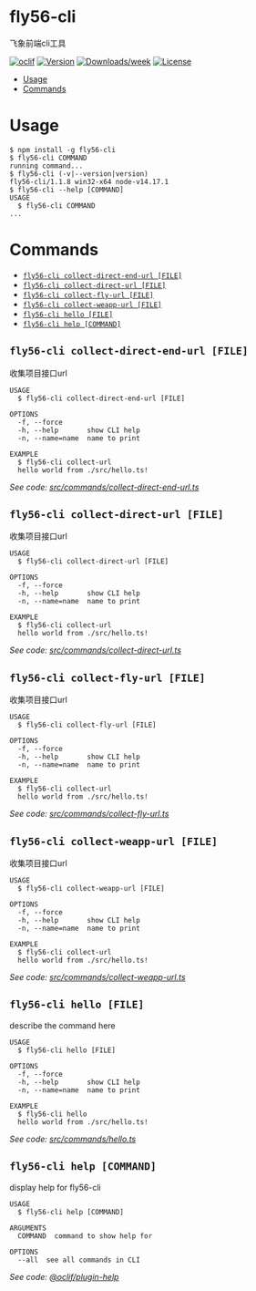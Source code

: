 fly56-cli
==========

飞象前端cli工具

[![oclif](https://img.shields.io/badge/cli-oclif-brightgreen.svg)](https://oclif.io)
[![Version](https://img.shields.io/npm/v/fly56-cli.svg)](https://npmjs.org/package/fly56-cli)
[![Downloads/week](https://img.shields.io/npm/dw/fly56-cli.svg)](https://npmjs.org/package/fly56-cli)
[![License](https://img.shields.io/npm/l/fly56-cli.svg)](https://github.com/ZHocean123/fly56-cli/blob/master/package.json)

<!-- toc -->
* [Usage](#usage)
* [Commands](#commands)
<!-- tocstop -->
# Usage
<!-- usage -->
```sh-session
$ npm install -g fly56-cli
$ fly56-cli COMMAND
running command...
$ fly56-cli (-v|--version|version)
fly56-cli/1.1.8 win32-x64 node-v14.17.1
$ fly56-cli --help [COMMAND]
USAGE
  $ fly56-cli COMMAND
...
```
<!-- usagestop -->
# Commands
<!-- commands -->
* [`fly56-cli collect-direct-end-url [FILE]`](#fly56-cli-collect-direct-end-url-file)
* [`fly56-cli collect-direct-url [FILE]`](#fly56-cli-collect-direct-url-file)
* [`fly56-cli collect-fly-url [FILE]`](#fly56-cli-collect-fly-url-file)
* [`fly56-cli collect-weapp-url [FILE]`](#fly56-cli-collect-weapp-url-file)
* [`fly56-cli hello [FILE]`](#fly56-cli-hello-file)
* [`fly56-cli help [COMMAND]`](#fly56-cli-help-command)

## `fly56-cli collect-direct-end-url [FILE]`

收集项目接口url

```
USAGE
  $ fly56-cli collect-direct-end-url [FILE]

OPTIONS
  -f, --force
  -h, --help       show CLI help
  -n, --name=name  name to print

EXAMPLE
  $ fly56-cli collect-url
  hello world from ./src/hello.ts!
```

_See code: [src/commands/collect-direct-end-url.ts](https://github.com/ZHocean123/fly56-cli/blob/v1.1.8/src/commands/collect-direct-end-url.ts)_

## `fly56-cli collect-direct-url [FILE]`

收集项目接口url

```
USAGE
  $ fly56-cli collect-direct-url [FILE]

OPTIONS
  -f, --force
  -h, --help       show CLI help
  -n, --name=name  name to print

EXAMPLE
  $ fly56-cli collect-url
  hello world from ./src/hello.ts!
```

_See code: [src/commands/collect-direct-url.ts](https://github.com/ZHocean123/fly56-cli/blob/v1.1.8/src/commands/collect-direct-url.ts)_

## `fly56-cli collect-fly-url [FILE]`

收集项目接口url

```
USAGE
  $ fly56-cli collect-fly-url [FILE]

OPTIONS
  -f, --force
  -h, --help       show CLI help
  -n, --name=name  name to print

EXAMPLE
  $ fly56-cli collect-url
  hello world from ./src/hello.ts!
```

_See code: [src/commands/collect-fly-url.ts](https://github.com/ZHocean123/fly56-cli/blob/v1.1.8/src/commands/collect-fly-url.ts)_

## `fly56-cli collect-weapp-url [FILE]`

收集项目接口url

```
USAGE
  $ fly56-cli collect-weapp-url [FILE]

OPTIONS
  -f, --force
  -h, --help       show CLI help
  -n, --name=name  name to print

EXAMPLE
  $ fly56-cli collect-url
  hello world from ./src/hello.ts!
```

_See code: [src/commands/collect-weapp-url.ts](https://github.com/ZHocean123/fly56-cli/blob/v1.1.8/src/commands/collect-weapp-url.ts)_

## `fly56-cli hello [FILE]`

describe the command here

```
USAGE
  $ fly56-cli hello [FILE]

OPTIONS
  -f, --force
  -h, --help       show CLI help
  -n, --name=name  name to print

EXAMPLE
  $ fly56-cli hello
  hello world from ./src/hello.ts!
```

_See code: [src/commands/hello.ts](https://github.com/ZHocean123/fly56-cli/blob/v1.1.8/src/commands/hello.ts)_

## `fly56-cli help [COMMAND]`

display help for fly56-cli

```
USAGE
  $ fly56-cli help [COMMAND]

ARGUMENTS
  COMMAND  command to show help for

OPTIONS
  --all  see all commands in CLI
```

_See code: [@oclif/plugin-help](https://github.com/oclif/plugin-help/blob/v3.2.2/src/commands/help.ts)_
<!-- commandsstop -->
